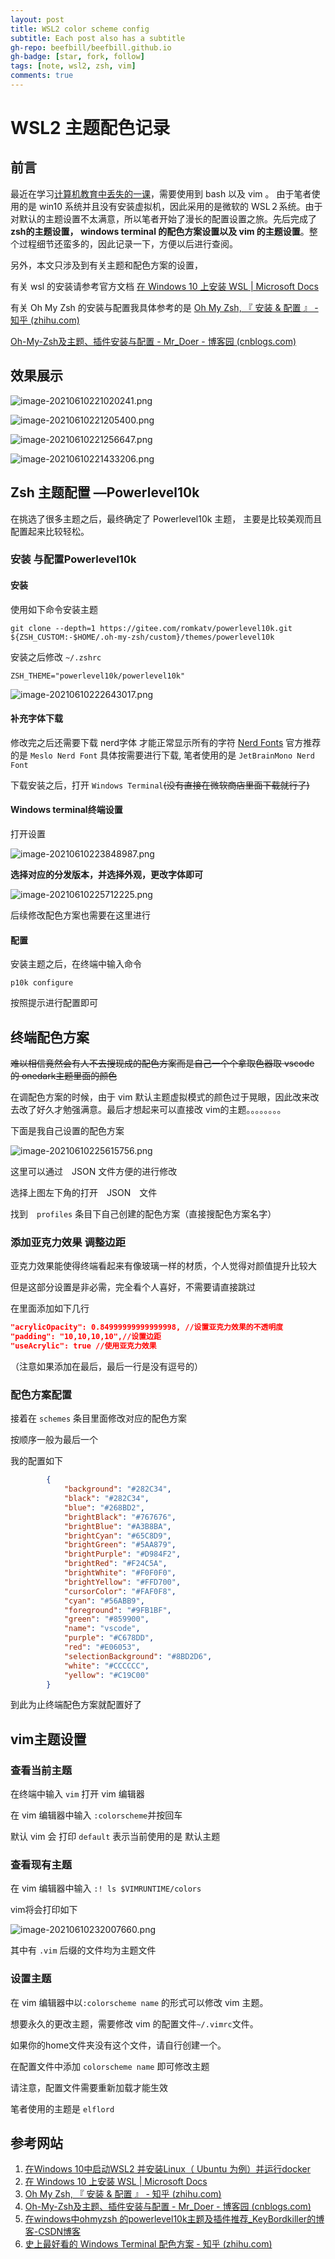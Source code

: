 ```yaml
---
layout: post
title: WSL2 color scheme config
subtitle: Each post also has a subtitle
gh-repo: beefbill/beefbill.github.io
gh-badge: [star, fork, follow]
tags: [note, wsl2, zsh, vim]
comments: true
---
```


# WSL2 主题配色记录

## 前言

最近在学习[计算机教育中丢失的一课](https://missing.csail.mit.edu/)，需要使用到 bash 以及 vim 。 由于笔者使用的是 win10 系统并且没有安装虚拟机，因此采用的是微软的 WSL２系统。由于对默认的主题设置不太满意，所以笔者开始了漫长的配置设置之旅。先后完成了 **zsh的主题设置， windows terminal 的配色方案设置以及 vim 的主题设置**。整个过程细节还蛮多的，因此记录一下，方便以后进行查阅。

另外，本文只涉及到有关主题和配色方案的设置， 

有关 wsl 的安装请参考官方文档 [在 Windows 10 上安装 WSL \| Microsoft Docs](https://docs.microsoft.com/zh-cn/windows/wsl/install-win10)

有关 Oh My Zsh 的安装与配置我具体参考的是 [Oh My Zsh, 『 安装 & 配置 』 - 知乎 (zhihu.com)](https://zhuanlan.zhihu.com/p/35283688)

[Oh-My-Zsh及主题、插件安装与配置 - Mr_Doer - 博客园 (cnblogs.com)](https://www.cnblogs.com/misfit/p/10694397.html)

## 效果展示

![image-20210610221020241.png](https://i.loli.net/2021/06/11/b9oc6a5tuf2PIQF.png)

![image-20210610221205400.png](https://i.loli.net/2021/06/11/Vajtbfygv8hi9ql.png)

![image-20210610221256647.png](https://i.loli.net/2021/06/11/yR7neuYJg6oipFL.png)

![image-20210610221433206.png](https://i.loli.net/2021/06/11/LW12MTOIYJ6c8E3.png)

## Zsh 主题配置 —Powerlevel10k

在挑选了很多主题之后，最终确定了 Powerlevel10k 主题， 主要是比较美观而且配置起来比较轻松。

### 安装 与配置Powerlevel10k
#### 安装

使用如下命令安装主题

```
git clone --depth=1 https://gitee.com/romkatv/powerlevel10k.git ${ZSH_CUSTOM:-$HOME/.oh-my-zsh/custom}/themes/powerlevel10k
```

安装之后修改 `~/.zshrc`

```
ZSH_THEME="powerlevel10k/powerlevel10k"
```

![image-20210610222643017.png](https://i.loli.net/2021/06/11/wSF19qoXvEKCtUL.png)
#### 补充字体下载

修改完之后还需要下载 nerd字体 才能正常显示所有的字符 [Nerd Fonts](https://www.nerdfonts.com/font-downloads) 官方推荐的是 `Meslo Nerd Font` 具体按需要进行下载, 笔者使用的是 `JetBrainMono Nerd Font`

下载安装之后，打开 `Windows Terminal`~~(没有直接在微软商店里面下载就行了)~~

#### Windows terminal终端设置

打开设置

![image-20210610223848987.png](https://i.loli.net/2021/06/11/12kbOSyZcDnUEA7.png)

**选择对应的分发版本，并选择外观，更改字体即可**

![image-20210610225712225.png](https://i.loli.net/2021/06/11/sypwzYFNlPLUhuG.png)

后续修改配色方案也需要在这里进行

#### 配置

安装主题之后，在终端中输入命令

```
p10k configure
```

按照提示进行配置即可

## 终端配色方案

~~难以相信竟然会有人不去搜现成的配色方案而是自己一个个拿取色器取 vscode 的 onedark主题里面的颜色~~

在调配色方案的时候，由于 vim 默认主题虚拟模式的颜色过于晃眼，因此改来改去改了好久才勉强满意。最后才想起来可以直接改 vim的主题。。。。。。。。

下面是我自己设置的配色方案

![image-20210610225615756.png](https://i.loli.net/2021/06/11/cd9hViRwOnKarvb.png)

这里可以通过　JSON 文件方便的进行修改

选择上图左下角的打开　JSON　文件

找到　`profiles` 条目下自己创建的配色方案（直接搜配色方案名字）

### 添加亚克力效果 调整边距

亚克力效果能使得终端看起来有像玻璃一样的材质，个人觉得对颜值提升比较大

但是这部分设置是非必需，完全看个人喜好，不需要请直接跳过

在里面添加如下几行

```json
"acrylicOpacity": 0.84999999999999998, //设置亚克力效果的不透明度
"padding": "10,10,10,10",//设置边距
"useAcrylic": true //使用亚克力效果
```

（注意如果添加在最后，最后一行是没有逗号的）

### 配色方案配置

接着在 `schemes` 条目里面修改对应的配色方案

按顺序一般为最后一个

我的配置如下

```json
        {
            "background": "#282C34",
            "black": "#282C34",
            "blue": "#268BD2",
            "brightBlack": "#767676",
            "brightBlue": "#A3B8BA",
            "brightCyan": "#65C8D9",
            "brightGreen": "#5AA879",
            "brightPurple": "#D984F2",
            "brightRed": "#F24C5A",
            "brightWhite": "#F0F0F0",
            "brightYellow": "#FFD700",
            "cursorColor": "#FAF0F8",
            "cyan": "#56ABB9",
            "foreground": "#9FB1BF",
            "green": "#859900",
            "name": "vscode",
            "purple": "#C678DD",
            "red": "#E06053",
            "selectionBackground": "#8BD2D6",
            "white": "#CCCCCC",
            "yellow": "#C19C00"
        }
```

到此为止终端配色方案就配置好了

## vim主题设置

### 查看当前主题

在终端中输入 `vim` 打开 vim 编辑器

在 vim 编辑器中输入 `:colorscheme`并按回车

默认 vim 会 打印 `default` 表示当前使用的是 默认主题

### 查看现有主题

在 vim 编辑器中输入 `:! ls $VIMRUNTIME/colors`

vim将会打印如下

![image-20210610232007660.png](https://i.loli.net/2021/06/11/9telKdSpwzon32q.png)

其中有 `.vim` 后缀的文件均为主题文件

### 设置主题

在 vim 编辑器中以`:colorscheme name` 的形式可以修改 vim 主题。

想要永久的更改主题，需要修改 vim 的配置文件`~/.vimrc`文件。

如果你的home文件夹没有这个文件，请自行创建一个。

在配置文件中添加 `colorscheme name` 即可修改主题

请注意，配置文件需要重新加载才能生效

笔者使用的主题是 `elflord`

## 参考网站

1. [在Windows 10中启动WSL2 并安装Linux（ Ubuntu 为例）并运行docker](https://blog.csdn.net/yushuzhen2008/article/details/104944579)
2. [在 Windows 10 上安装 WSL \|   Microsoft Docs](https://docs.microsoft.com/zh-cn/windows/wsl/install-win10)
3. [Oh My Zsh, 『 安装 & 配置 』 - 知乎 (zhihu.com)](https://zhuanlan.zhihu.com/p/35283688)
4. [Oh-My-Zsh及主题、插件安装与配置 - Mr_Doer - 博客园 (cnblogs.com)](https://www.cnblogs.com/misfit/p/10694397.html)
5. [在windows中ohmyzsh 的powerlevel10k主题及插件推荐_KeyBordkiller的博客-CSDN博客](https://blog.csdn.net/KeyBordkiller/article/details/109537610?utm_medium=distribute.pc_relevant_download.none-task-blog-baidujs-1.nonecase&depth_1-utm_source=distribute.pc_relevant_download.none-task-blog-baidujs-1.nonecase)
6. [史上最好看的 Windows Terminal 配色方案 - 知乎 (zhihu.com)](https://zhuanlan.zhihu.com/p/163765431)



